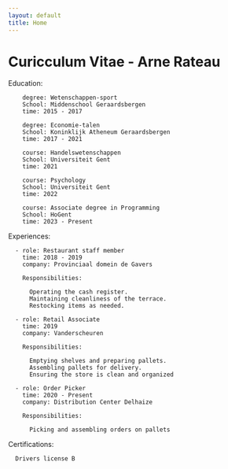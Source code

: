```yaml
---
layout: default
title: Home
---
```


# Curicculum Vitae - Arne Rateau

Education:
     
        degree: Wetenschappen-sport
        School: Middenschool Geraardsbergen
        time: 2015 - 2017
        
        degree: Economie-talen
        School: Koninklijk Atheneum Geraardsbergen
        time: 2017 - 2021
       
        course: Handelswetenschappen 
        School: Universiteit Gent
        time: 2021 

        course: Psychology
        School: Universiteit Gent
        time: 2022

        course: Associate degree in Programming
        School: HoGent
        time: 2023 - Present

Experiences:
    
      - role: Restaurant staff member
        time: 2018 - 2019
        company: Provinciaal domein de Gavers
       
        Responsibilities:

          Operating the cash register.
          Maintaining cleanliness of the terrace.
          Restocking items as needed.

      - role: Retail Associate
        time: 2019
        company: Vanderscheuren
       
        Responsibilities:

          Emptying shelves and preparing pallets.
          Assembling pallets for delivery.
          Ensuring the store is clean and organized

      - role: Order Picker 
        time: 2020 - Present
        company: Distribution Center Delhaize 
     
        Responsibilities:

          Picking and assembling orders on pallets

       
Certifications:
      
      Drivers license B